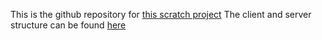 This is the github repository for [this scratch project](https://scratch.mit.edu/projects/1204847664/)
The client and server structure can be found [here](https://drive.google.com/drive/folders/1X6cnK80_8C0xo77OGN92GY3dl6myrDYa?usp=sharing)
